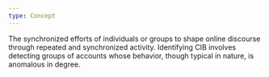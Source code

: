 ```yaml
---
type: Concept
---
```


The synchronized efforts of individuals or groups to shape online discourse through repeated and synchronized activity. Identifying CIB involves detecting groups of accounts whose behavior, though typical in nature, is anomalous in degree.